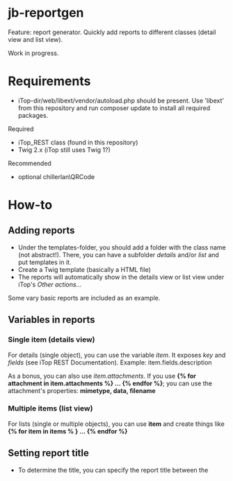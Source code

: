# jb-reportgen

Feature: report generator. Quickly add reports to different classes (detail view and list view).

Work in progress. 

# Requirements

* iTop-dir/web/libext/vendor/autoload.php should be present. Use 'libext' from this repository and run composer update to install all required packages.

Required
- iTop_REST class (found in this repository)
- Twig 2.x (iTop still uses Twig 1?)

Recommended
- optional chillerlan\QRCode

# How-to

## Adding reports 
* Under the templates-folder, you should add a folder with the class name (not abstract!). There, you can have a subfolder *details* and/or *list* and put templates in it. 
* Create a Twig template (basically a HTML file) 
* The reports will automatically show in the details view or list view under iTop's *Other actions...*

Some vary basic reports are included as an example.

## Variables in reports

### Single item (details view)

For details (single object), you can use the variable *item*. It exposes *key* and *fields* (see iTop REST Documentation). Example: item.fields.description 
 
As a bonus, you can also use *item.attachments*. If you use **{% for attachment in item.attachments %} ... {% endfor %}**; you can use the attachment's properties: **mimetype, data, filename**

### Multiple items (list view)
For lists (single or multiple objects), you can use **item** and create things like **{% for item in items % } ... {% endfor %}**

## Setting report title
* To determine the title, you can specify the report title between the <title> tags. This is what will be shown in iTop.

## Using iTop language strings
* If you want to use iTop Language strings, you can! 
There's a Twig Filter named dict_s in templates.
Where in iTop code you would use Dict::S('languagestring'), 
but it's the same as in iTop Portal templates, for example: {{ 'UI:Menu:ReportGenerator:ShowReport'|dict_s }}

Hint: you can also use this for the title of the report.

## Using QR codes
A Twig filter is available to convert text/URLs to QR-code. {{ 'this string will be converted'|qr }}

## Cookbook

PHP
- shows how to add an item to iTop's "Other actions" menu in both list view and detail view
- shows how to obtain iTop from data and render it using a Twig template of your own
- shows how to add custom filters to Twig

## License
https://www.gnu.org/licenses/gpl-3.0.en.html
Copyright (C) 2019 Jeffrey Bostoen


